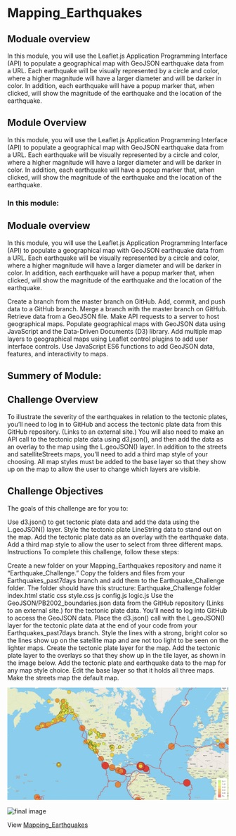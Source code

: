 # Mapping_Earthquakes

## Moduale overview
In this module, you will use the Leaflet.js Application Programming Interface (API) to populate a geographical map with GeoJSON earthquake data from a URL. Each earthquake will be visually represented by a circle and color, where a higher magnitude will have a larger diameter and will be darker in color. In addition, each earthquake will have a popup marker that, when clicked, will show the magnitude of the earthquake and the location of the earthquake.


## Module Overview
In this module, you will use the Leaflet.js Application Programming Interface (API) to populate a geographical map with GeoJSON earthquake data from a URL. Each earthquake will be visually represented by a circle and color, where a higher magnitude will have a larger diameter and will be darker in color. In addition, each earthquake will have a popup marker that, when clicked, will show the magnitude of the earthquake and the location of the earthquake.
### In this module:

## Moduale overview
In this module, you will use the Leaflet.js Application Programming Interface (API) to populate a geographical map with GeoJSON earthquake data from a URL. Each earthquake will be visually represented by a circle and color, where a higher magnitude will have a larger diameter and will be darker in color. In addition, each earthquake will have a popup marker that, when clicked, will show the magnitude of the earthquake and the location of the earthquake.


Create a branch from the master branch on GitHub.
Add, commit, and push data to a GitHub branch.
Merge a branch with the master branch on GitHub.
Retrieve data from a GeoJSON file.
Make API requests to a server to host geographical maps.
Populate geographical maps with GeoJSON data using JavaScript and the Data-Driven Documents (D3) library.
Add multiple map layers to geographical maps using Leaflet control plugins to add user interface controls.
Use JavaScript ES6 functions to add GeoJSON data, features, and interactivity to maps.

## Summery of Module:

## Challenge Overview
To illustrate the severity of the earthquakes in relation to the tectonic plates, you’ll need to log in to GitHub and access the tectonic plate data from this GitHub repository. (Links to an external site.) You will also need to make an API call to the tectonic plate data using d3.json(), and then add the data as an overlay to the map using the L.geoJSON() layer. In addition to the streets and satelliteStreets maps, you’ll need to add a third map style of your choosing. All map styles must be added to the base layer so that they show up on the map to allow the user to change which layers are visible.

## Challenge Objectives
The goals of this challenge are for you to:

Use d3.json() to get tectonic plate data and add the data using the L.geoJSON() layer.
Style the tectonic plate LineString data to stand out on the map.
Add the tectonic plate data as an overlay with the earthquake data.
Add a third map style to allow the user to select from three different maps.
Instructions
To complete this challenge, follow these steps:

Create a new folder on your Mapping_Earthquakes repository and name it “Earthquake_Challenge.”
Copy the folders and files from your Earthquakes_past7days branch and add them to the Earthquake_Challenge folder. The folder should have this structure:
Earthquake_Challenge folder
index.html
static
css
style.css
js
config.js
logic.js
Use the GeoJSON/PB2002_boundaries.json data from the GitHub repository (Links to an external site.) for the tectonic plate data. You’ll need to log into GitHub to access the GeoJSON data.
Place the d3.json() call with the L.geoJSON() layer for the tectonic plate data at the end of your code from your Earthquakes_past7days branch.
Style the lines with a strong, bright color so the lines show up on the satellite map and are not too light to be seen on the lighter maps.
Create the tectonic plate layer for the map.
Add the tectonic plate layer to the overlays so that they show up in the tile layer, as shown in the image below.
Add the tectonic plate and earthquake data to the map for any map style choice.
Edit the base layer so that it holds all three maps.
Make the streets map the default map.

![final image](https://github.com/hbostanchi/Mapping_Earthquakes/blob/master/image/Screen%20Shot%202020-01-12%20at%205.16.10%20PM.png)


![final image](https://github.com/hbostanchi/Mapping_Earthquakes/blob/master/image/Screen%20Shot%202020-01-13%20at%202.55.10%20PM.png)

View [Mapping_Earthquakes](https://hbostanchi.github.io/Mapping_Earthquakes/)
